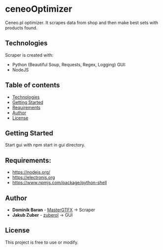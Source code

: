 # ceneoOptimizer
Ceneo.pl optimizer. It scrapes data from shop and then make best sets with products found. 

## Technologies
Scraper is created with:
* Python (Beautiful Soup, Requests, Regex, Logging)
GUI:  
* NodeJS

## Table of contents
* [Technologies](#technologies)
* [Getting Started](#getting-started)
* [Requirements](#requirements)
* [Author](#author)
* [License](#license)

## Getting Started
Start gui with npm start in gui directory.

## Requirements:
* https://nodejs.org/
* https://electronjs.org
* https://www.npmjs.com/package/python-shell

## Author
* **Dominik Baran** - [MasterGTFX](https://github.com/MasterGTFX)     -> Scraper
* **Jakub Zuber** - [zuberol](https://github.com/zuberol)             -> GUI

## License
This project is free to use or modify.

